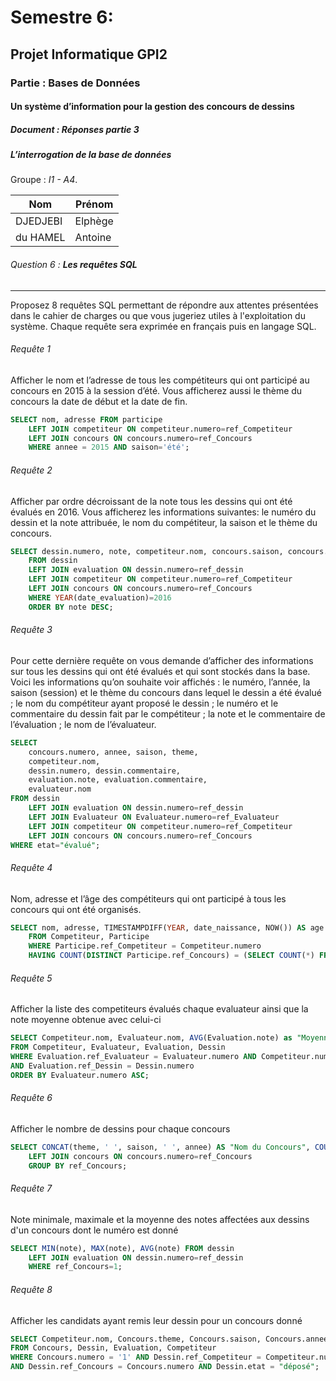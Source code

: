 # Semestre 6:  
## Projet Informatique GPI2
### Partie : Bases de Données

#### Un système d’information pour la gestion des concours de dessins


##### Document : Réponses partie 3
##### L’interrogation de la base de données

Groupe : *I1 - A4*.

| Nom        | Prénom       |
| ------------- | ------------- |
| DJEDJEBI      | Elphège |
| du HAMEL      | Antoine     |

###### Question 6 : **Les requêtes SQL**
----------------------------------------------

Proposez 8 requêtes SQL permettant de répondre aux attentes présentées dans le cahier de charges ou que vous jugeriez utiles à l'exploitation du système. Chaque requête sera exprimée en français puis en langage SQL.  

###### Requête 1

Afficher le nom et l’adresse de tous les compétiteurs qui ont participé au concours en 2015 à la session d’été.  Vous afficherez aussi le thème du concours la date de début et la date de fin.

```sql
SELECT nom, adresse FROM participe
    LEFT JOIN competiteur ON competiteur.numero=ref_Competiteur
    LEFT JOIN concours ON concours.numero=ref_Concours
    WHERE annee = 2015 AND saison='été';
```

###### Requête 2

Afficher par ordre décroissant de la note tous les dessins qui ont été évalués en 2016. Vous afficherez les informations suivantes: le numéro du dessin et la note attribuée, le nom du compétiteur, la saison et le thème du concours.

```sql
SELECT dessin.numero, note, competiteur.nom, concours.saison, concours.theme
    FROM dessin
    LEFT JOIN evaluation ON dessin.numero=ref_dessin
    LEFT JOIN competiteur ON competiteur.numero=ref_Competiteur
    LEFT JOIN concours ON concours.numero=ref_Concours
    WHERE YEAR(date_evaluation)=2016
    ORDER BY note DESC;
```

###### Requête 3

Pour cette dernière requête on vous demande d’afficher des informations sur tous les dessins qui ont été évalués et qui sont stockés dans la base. Voici les informations qu’on souhaite voir affichés : le numéro, l’année, la saison (session) et le thème du concours dans lequel le dessin a été évalué ; le nom du compétiteur ayant proposé le dessin ; le numéro et le commentaire du dessin fait par le compétiteur ; la note et le commentaire de l’évaluation ; le nom de l’évaluateur.

```sql
SELECT 
    concours.numero, annee, saison, theme,
    competiteur.nom,
    dessin.numero, dessin.commentaire,
    evaluation.note, evaluation.commentaire,
    evaluateur.nom
FROM dessin
    LEFT JOIN evaluation ON dessin.numero=ref_dessin
    LEFT JOIN Evaluateur ON Evaluateur.numero=ref_Evaluateur
    LEFT JOIN competiteur ON competiteur.numero=ref_Competiteur
    LEFT JOIN concours ON concours.numero=ref_Concours
WHERE etat="évalué";
```

###### Requête 4

Nom, adresse et l’âge des compétiteurs qui ont participé à tous les concours qui ont été organisés.

```sql
SELECT nom, adresse, TIMESTAMPDIFF(YEAR, date_naissance, NOW()) AS age
    FROM Competiteur, Participe
    WHERE Participe.ref_Competiteur = Competiteur.numero
    HAVING COUNT(DISTINCT Participe.ref_Concours) = (SELECT COUNT(*) FROM concours);
```

###### Requête 5

Afficher la liste des competiteurs évalués chaque evaluateur ainsi que la note moyenne obtenue avec celui-ci

```sql
SELECT Competiteur.nom, Evaluateur.nom, AVG(Evaluation.note) as "Moyenne"
FROM Competiteur, Evaluateur, Evaluation, Dessin
WHERE Evaluation.ref_Evaluateur = Evaluateur.numero AND Competiteur.numero = Dessin.ref_Competiteur
AND Evaluation.ref_Dessin = Dessin.numero
ORDER BY Evaluateur.numero ASC;
```

###### Requête 6

Afficher le nombre de dessins pour chaque concours

```sql
SELECT CONCAT(theme, ' ', saison, ' ', annee) AS "Nom du Concours", COUNT(*) FROM dessin
    LEFT JOIN concours ON concours.numero=ref_Concours
    GROUP BY ref_Concours;
```

###### Requête 7

Note minimale, maximale et la moyenne des notes affectées aux dessins d'un concours dont le numéro est donné

```sql
SELECT MIN(note), MAX(note), AVG(note) FROM dessin
    LEFT JOIN evaluation ON dessin.numero=ref_dessin
    WHERE ref_Concours=1;
```

###### Requête 8

Afficher les candidats ayant remis leur dessin pour un concours donné

```sql
SELECT Competiteur.nom, Concours.theme, Concours.saison, Concours.annee
FROM Concours, Dessin, Evaluation, Competiteur
WHERE Concours.numero = '1' AND Dessin.ref_Competiteur = Competiteur.numero
AND Dessin.ref_Concours = Concours.numero AND Dessin.etat = "déposé";
```
